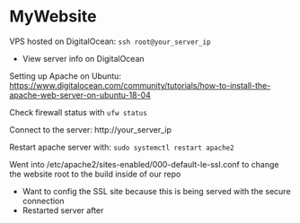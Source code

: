 # MyWebsite

VPS hosted on DigitalOcean: `ssh root@your_server_ip`
- View server info on DigitalOcean

Setting up Apache on Ubuntu: https://www.digitalocean.com/community/tutorials/how-to-install-the-apache-web-server-on-ubuntu-18-04

Check firewall status with `ufw status`

Connect to the server: http://your_server_ip

Restart apache server with: `sudo systemctl restart apache2`

Went into /etc/apache2/sites-enabled/000-default-le-ssl.conf to change the website root to the build inside of our repo
- Want to config the SSL site because this is being served with the secure connection
- Restarted server after
